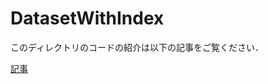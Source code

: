 # DatasetWithIndex
このディレクトリのコードの紹介は以下の記事をご覧ください．

[記事](https://zenn.dev/hidetoshi/articles/20210626_pytorch-standard-scaler-subset)
